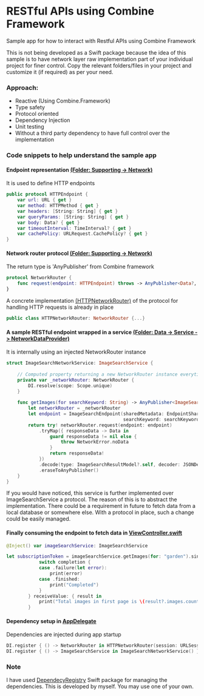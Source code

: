 # RESTful APIs using Combine Framework

Sample app for how to interact with Restful APIs using Combine Framework

This is not being developed as a Swift package because the idea of this sample is to have network layer raw implementation part of your individual project for finer control. Copy the relevant folders/files in your project and customize it (if required) as per your need.

### Approach:
- Reactive (Using Combine.Framework)
- Type safety
- Protocol oriented
- Dependency Injection
- Unit testing
- Without a third party dependency to have full control over the implementation

### Code snippets to help understand the sample app

#### Endpoint representation [(Folder: Supporting -> Network)](https://github.com/saddamakhtar88/RESTFulAPIUsingCombineFramework/tree/master/RESTfulAPISampleApp/Supporting/Network)
It is used to define HTTP endpoints
```swift
public protocol HTTPEndpoint {
    var url: URL { get }
    var method: HTTPMethod { get }
    var headers: [String: String] { get }
    var queryParams: [String: String] { get }
    var body: Data? { get }
    var timeoutInterval: TimeInterval? { get }
    var cachePolicy: URLRequest.CachePolicy? { get }
}
```

#### Network router protocol [(Folder: Supporting -> Network)](https://github.com/saddamakhtar88/RESTFulAPIUsingCombineFramework/tree/master/RESTfulAPISampleApp/Supporting/Network)
The return type is 'AnyPublisher' from Combine framework
```swift
protocol NetworkRouter {
    func request(endpoint: HTTPEndpoint) throws -> AnyPublisher<Data?, Error>
}
```

A concrete implementation [(HTTPNetworkRouter)](https://github.com/saddamakhtar88/RESTFulAPIUsingCombineFramework/blob/master/RESTfulAPISampleApp/Supporting/Network/HTTPNetworkRouter.swift) of the protocol for handling HTTP requests is already in place
```swift
public class HTTPNetworkRouter: NetworkRouter {...}
```

#### A sample RESTful endpoint wrapped in a service [(Folder: Data -> Service -> NetworkDataProvider)](https://github.com/saddamakhtar88/RESTFulAPIUsingCombineFramework/tree/master/RESTfulAPISampleApp/Data/Service/NetworkDataProvider)
It is internally using an injected NetworkRouter instance
```swift
struct ImageSearchNetworkService: ImageSearchService {
    
    // Computed property returning a new NetworkRouter instance everytime invoked
    private var _networkRouter: NetworkRouter {
        DI.resolve(scope: Scope.unique)
    }
    
    func getImages(for searchKeyword: String) -> AnyPublisher<ImageSearchResultModel?, Error> {
        let networkRouter = _networkRouter
        let endpoint = ImageSearchEndpoint(sharedMetadata: EndpointSharedMetadata(),
                                           searchKeyword: searchKeyword)
        return try! networkRouter.request(endpoint: endpoint)
            .tryMap({ responseData -> Data in
                guard responseData != nil else {
                    throw NetworkError.noData
                }
                return responseData!
            })
            .decode(type: ImageSearchResultModel?.self, decoder: JSONDecoder())
            .eraseToAnyPublisher()
    }
}
```

If you would have noticed, this service is further implemented over ImageSearchService a protocol. The reason of this is to abstract the implementation. There could be a requirement in future to fetch data from a local database or somewhere else. With a protocol in place, such a change could be easily managed.

#### Finally consuming the endpoint to fetch data in [ViewController.swift](https://github.com/saddamakhtar88/RESTFulAPIUsingCombineFramework/blob/master/RESTfulAPISampleApp/Views/ViewController.swift)
```swift
@Inject() var imageSearchService: ImageSearchService

let subscriptionToken = imageSearchService.getImages(for: "garden").sink { completion in
            switch completion {
            case .failure(let error):
                print(error)
            case .finished:
                print("Completed")
            }
        } receiveValue: { result in
            print("Total images in first page is \(result?.images.count ?? 0)")
        }
```

#### Dependency setup in [AppDelegate](https://github.com/saddamakhtar88/RESTFulAPIUsingCombineFramework/blob/master/RESTfulAPISampleApp/AppDelegate.swift)
Dependencies are injected during app startup
```swift
DI.register { () -> NetworkRouter in HTTPNetworkRouter(session: URLSession.shared) }
DI.register { () -> ImageSearchService in ImageSearchNetworkService() }
```

### Note
I have used [DependecyRegistry](https://github.com/saddamakhtar88/DependencyRegistry) Swift package for managing the dependencies. This is developed by myself. You may use one of your own.

